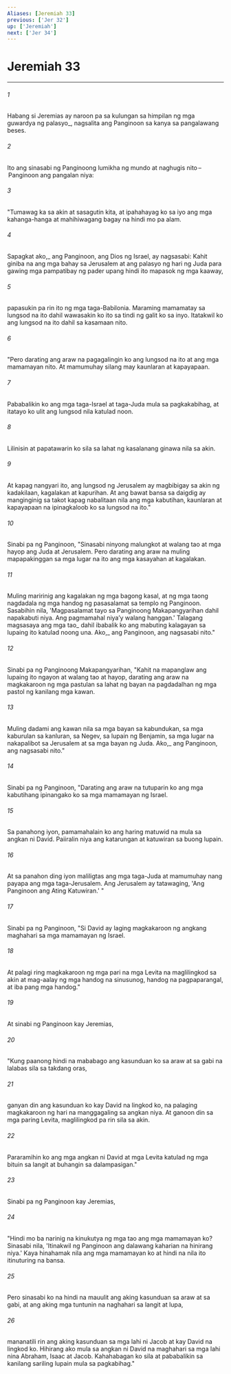 ```yaml
---
Aliases: [Jeremiah 33]
previous: ['Jer 32']
up: ['Jeremiah']
next: ['Jer 34']
---
```

# Jeremiah 33

***






















###### 1 










Habang si Jeremias ay naroon pa sa kulungan sa himpilan ng mga guwardya ng palasyo_, nagsalita ang Panginoon sa kanya sa pangalawang beses. 





















###### 2 










Ito ang sinasabi ng Panginoong lumikha ng mundo at naghugis nito – Panginoon ang pangalan niya: 





















###### 3 










"Tumawag ka sa akin at sasagutin kita, at ipahahayag ko sa iyo ang mga kahanga-hanga at mahihiwagang bagay na hindi mo pa alam. 





















###### 4 










Sapagkat ako,_ ang Panginoon, ang Dios ng Israel, ay nagsasabi: Kahit giniba na ang mga bahay sa Jerusalem at ang palasyo ng hari ng Juda para gawing mga pampatibay ng pader upang hindi ito mapasok ng mga kaaway, 





















###### 5 










papasukin pa rin ito ng mga taga-Babilonia. Maraming mamamatay sa lungsod na ito dahil wawasakin ko ito sa tindi ng galit ko sa inyo. Itatakwil ko ang lungsod na ito dahil sa kasamaan nito. 





















###### 6 










"Pero darating ang araw na pagagalingin ko ang lungsod na ito at ang mga mamamayan nito. At mamumuhay silang may kaunlaran at kapayapaan. 





















###### 7 










Pababalikin ko ang mga taga-Israel at taga-Juda mula sa pagkakabihag, at itatayo ko ulit ang lungsod nila katulad noon. 





















###### 8 










Lilinisin at papatawarin ko sila sa lahat ng kasalanang ginawa nila sa akin. 





















###### 9 










At kapag nangyari ito, ang lungsod ng Jerusalem ay magbibigay sa akin ng kadakilaan, kagalakan at kapurihan. At ang bawat bansa sa daigdig ay manginginig sa takot kapag nabalitaan nila ang mga kabutihan, kaunlaran at kapayapaan na ipinagkaloob ko sa lungsod na ito." 





















###### 10 










Sinabi pa ng Panginoon, "Sinasabi ninyong malungkot at walang tao at mga hayop ang Juda at Jerusalem. Pero darating ang araw na muling mapapakinggan sa mga lugar na ito ang mga kasayahan at kagalakan. 





















###### 11 










Muling maririnig ang kagalakan ng mga bagong kasal, at ng mga taong nagdadala ng mga handog ng pasasalamat sa templo ng Panginoon. Sasabihin nila, 'Magpasalamat tayo sa Panginoong Makapangyarihan dahil napakabuti niya. Ang pagmamahal niyaʼy walang hanggan.' Talagang magsasaya ang mga tao_ dahil ibabalik ko ang mabuting kalagayan sa lupaing ito katulad noong una. Ako,_ ang Panginoon, ang nagsasabi nito." 





















###### 12 










Sinabi pa ng Panginoong Makapangyarihan, "Kahit na mapanglaw ang lupaing ito ngayon at walang tao at hayop, darating ang araw na magkakaroon ng mga pastulan sa lahat ng bayan na pagdadalhan ng mga pastol ng kanilang mga kawan. 





















###### 13 










Muling dadami ang kawan nila sa mga bayan sa kabundukan, sa mga kaburulan sa kanluran, sa Negev, sa lupain ng Benjamin, sa mga lugar na nakapalibot sa Jerusalem at sa mga bayan ng Juda. Ako,_ ang Panginoon, ang nagsasabi nito." 





















###### 14 










Sinabi pa ng Panginoon, "Darating ang araw na tutuparin ko ang mga kabutihang ipinangako ko sa mga mamamayan ng Israel. 





















###### 15 










Sa panahong iyon, pamamahalain ko ang haring matuwid na mula sa angkan ni David. Paiiralin niya ang katarungan at katuwiran sa buong lupain. 





















###### 16 










At sa panahon ding iyon maliligtas ang mga taga-Juda at mamumuhay nang payapa ang mga taga-Jerusalem. Ang Jerusalem ay tatawaging, 'Ang Panginoon ang Ating Katuwiran.' " 





















###### 17 










Sinabi pa ng Panginoon, "Si David ay laging magkakaroon ng angkang maghahari sa mga mamamayan ng Israel. 





















###### 18 










At palagi ring magkakaroon ng mga pari na mga Levita na maglilingkod sa akin at mag-aalay ng mga handog na sinusunog, handog na pagpaparangal, at iba pang mga handog." 





















###### 19 










At sinabi ng Panginoon kay Jeremias, 





















###### 20 










"Kung paanong hindi na mababago ang kasunduan ko sa araw at sa gabi na lalabas sila sa takdang oras, 





















###### 21 










ganyan din ang kasunduan ko kay David na lingkod ko, na palaging magkakaroon ng hari na manggagaling sa angkan niya. At ganoon din sa mga paring Levita, maglilingkod pa rin sila sa akin. 





















###### 22 










Pararamihin ko ang mga angkan ni David at mga Levita katulad ng mga bituin sa langit at buhangin sa dalampasigan." 





















###### 23 










Sinabi pa ng Panginoon kay Jeremias, 





















###### 24 










"Hindi mo ba narinig na kinukutya ng mga tao ang mga mamamayan ko? Sinasabi nila, 'Itinakwil ng Panginoon ang dalawang kaharian na hinirang niya.' Kaya hinahamak nila ang mga mamamayan ko at hindi na nila ito itinuturing na bansa. 





















###### 25 










Pero sinasabi ko na hindi na mauulit ang aking kasunduan sa araw at sa gabi, at ang aking mga tuntunin na naghahari sa langit at lupa, 





















###### 26 










mananatili rin ang aking kasunduan sa mga lahi ni Jacob at kay David na lingkod ko. Hihirang ako mula sa angkan ni David na maghahari sa mga lahi nina Abraham, Isaac at Jacob. Kahahabagan ko sila at pababalikin sa kanilang sariling lupain mula sa pagkabihag."
